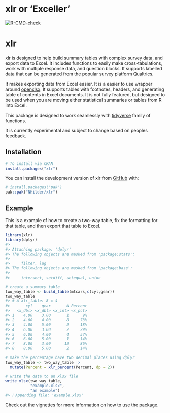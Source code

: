 
<!-- README.md is generated from README.Rmd. Please edit that file -->

# xlr or ‘Exceller’

<!-- badges: start -->

[![R-CMD-check](https://github.com/NHilder/xlr/actions/workflows/R-CMD-check.yaml/badge.svg)](https://github.com/NHilder/xlr/actions/workflows/R-CMD-check.yaml)
<!-- badges: end -->

# xlr

xlr is designed to help build summary tables with complex survey data,
and export data to Excel. It includes functions to easily make
cross-tabulations, work with multiple response data, and question
blocks. It supports labelled data that can be generated from the popular
survey platform Qualtrics.

It makes exporting data from Excel easier. It is a easier to use wrapper
around [openxlsx](https://ycphs.github.io/openxlsx/). It supports tables
with footnotes, headers, and generating table of contents in Excel
documents. It is not fully featured, but designed to be used when you
are moving either statistical summaries or tables from R into Excel.

This package is designed to work seamlessly with
[tidyverse](https://www.tidyverse.org/) family of functions.

It is currently experimental and subject to change based on peoples
feedback.

## Installation

``` r
# To install via CRAN
install.packages("xlr")
```

You can install the development version of xlr from
[GitHub](https://github.com/) with:

``` r
# install.packages("pak")
pak::pak("NHilder/xlr")
```

## Example

This is a example of how to create a two-way table, fix the formatting
for that table, and then export that table to Excel.

``` r
library(xlr)
library(dplyr)
#> 
#> Attaching package: 'dplyr'
#> The following objects are masked from 'package:stats':
#> 
#>     filter, lag
#> The following objects are masked from 'package:base':
#> 
#>     intersect, setdiff, setequal, union

# create a summary table
two_way_table <- build_table(mtcars,c(cyl,gear))
two_way_table
#> # A xlr_table: 8 x 4
#>       cyl    gear       N Percent
#>   <x_dbl> <x_dbl> <x_int> <x_pct>
#> 1    4.00    3.00       1      9%
#> 2    4.00    4.00       8     73%
#> 3    4.00    5.00       2     18%
#> 4    6.00    3.00       2     29%
#> 5    6.00    4.00       4     57%
#> 6    6.00    5.00       1     14%
#> 7    8.00    3.00      12     86%
#> 8    8.00    5.00       2     14%

# make the percentage have two decimal places using dplyr
two_way_table <- two_way_table |> 
  mutate(Percent = xlr_percent(Percent, dp = 2))

# write the data to an xlsx file
write_xlsx(two_way_table,
           "example.xlsx",
           "an example")
#> ℹ Appending file: 'example.xlsx'
```

Check out the vignettes for more information on how to use the package.
